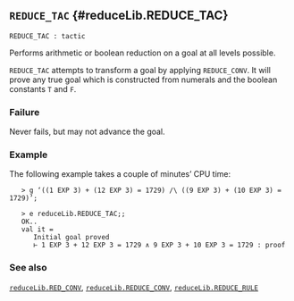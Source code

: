 ## `REDUCE_TAC` {#reduceLib.REDUCE_TAC}


```
REDUCE_TAC : tactic
```



Performs arithmetic or boolean reduction on a goal at all levels possible.


`REDUCE_TAC` attempts to transform a goal by applying `REDUCE_CONV`.
It will prove any true goal which is constructed from numerals and the boolean
constants `T` and `F`.

### Failure

Never fails, but may not advance the goal.

### Example

The following example takes a couple of minutes’ CPU time:

    
       > g ‘((1 EXP 3) + (12 EXP 3) = 1729) /\ ((9 EXP 3) + (10 EXP 3) = 1729)’;
    
       > e reduceLib.REDUCE_TAC;;
       OK..
       val it = 
          Initial goal proved
          ⊢ 1 EXP 3 + 12 EXP 3 = 1729 ∧ 9 EXP 3 + 10 EXP 3 = 1729 : proof
    

### See also

[`reduceLib.RED_CONV`](#reduceLib.RED_CONV), [`reduceLib.REDUCE_CONV`](#reduceLib.REDUCE_CONV), [`reduceLib.REDUCE_RULE`](#reduceLib.REDUCE_RULE)

